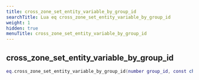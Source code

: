 ```yaml
---
title: cross_zone_set_entity_variable_by_group_id
searchTitle: Lua eq cross_zone_set_entity_variable_by_group_id
weight: 1
hidden: true
menuTitle: cross_zone_set_entity_variable_by_group_id
---
```

## cross_zone_set_entity_variable_by_group_id
```lua
eq.cross_zone_set_entity_variable_by_group_id(number group_id, const char *variable_name, const char *variable_value) -- void
```